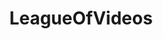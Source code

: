 ---
title: LeagueOfVideos
crosslinks:
- leagueoflegends
- ThreshMains
- REEEEEEEEEE
- Illaoi
- SwainMains
- GravesMains
- FioraMains
- me_irl
- gangplankmains
- CamilleMains
- fidgetspin
- Rivenmains
- singedmains
- KatarinaMains
- viktormains
- montageparodies
- JarvanIVmains
- CLG
- JhinMains
- TaliyahMains
---